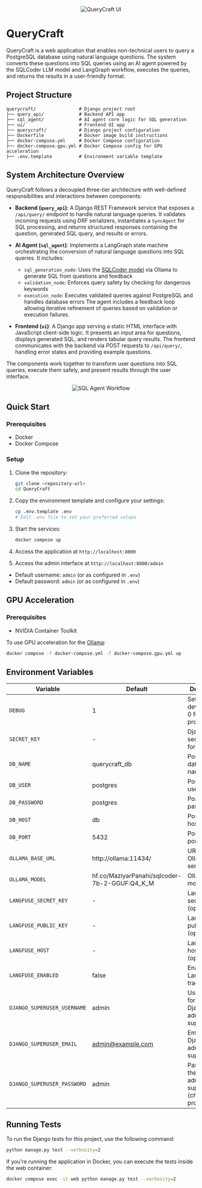 <div align="center">

![QueryCraft UI](ui.png)

</div>

# QueryCraft

QueryCraft is a web application that enables non-technical users to query a PostgreSQL database using natural language questions. The system converts these questions into SQL queries using an AI agent powered by the SQLCoder LLM model and LangGraph workflow, executes the queries, and returns the results in a user-friendly format.

## Project Structure

```
querycraft/                # Django project root
├── query_api/             # Backend API app
├── sql_agent/             # AI agent core logic for SQL generation
├── ui/                    # Frontend UI app
├── querycraft/            # Django project configuration
├── Dockerfile             # Docker image build instructions
├── docker-compose.yml     # Docker Compose configuration
├── docker-compose.gpu.yml # Docker Compose config for GPU acceleration
├── .env.template          # Environment variable template
```

## System Architecture Overview

QueryCraft follows a decoupled three-tier architecture with well-defined responsibilities and interactions between components:

- **Backend (`query_api`)**: A Django REST Framework service that exposes a `/api/query/` endpoint to handle natural language queries. It validates incoming requests using DRF serializers, instantiates a `SyncAgent` for SQL processing, and returns structured responses containing the question, generated SQL query, and results or errors.

- **AI Agent (`sql_agent`)**: Implements a LangGraph state machine orchestrating the conversion of natural language questions into SQL queries. It includes:
  * `sql_generation_node`: Uses the [SQLCoder model](https://github.com/defog-ai/sqlcoder) via Ollama to generate SQL from questions and feedback
  * `validation_node`: Enforces query safety by checking for dangerous keywords
  * `execution_node`: Executes validated queries against PostgreSQL and handles database errors
  The agent includes a feedback loop allowing iterative refinement of queries based on validation or execution failures.

- **Frontend (`ui`)**: A Django app serving a static HTML interface with JavaScript client-side logic. It presents an input area for questions, displays generated SQL, and renders tabular query results. The frontend communicates with the backend via POST requests to `/api/query/`, handling error states and providing example questions.

The components work together to transform user questions into SQL queries, execute them safely, and present results through the user interface.

<div align="center">
  
![SQL Agent Workflow](flowchart.png)

</div>

## Quick Start

### Prerequisites

- Docker
- Docker Compose

### Setup

1. Clone the repository:
   ```bash
   git clone <repository-url>
   cd QueryCraft
   ```

2. Copy the environment template and configure your settings:
   ```bash
   cp .env.template .env
   # Edit .env file to set your preferred values
   ```

3. Start the services:
   ```bash
   docker compose up
   ```

4. Access the application at `http://localhost:8000`


5. Access the admin interface at `http://localhost:8000/admin`
- Default username: `admin` (or as configured in `.env`)
- Default password: `admin` (or as configured in `.env`)

## GPU Acceleration

### Prerequisites

- NVIDIA Container Toolkit

To use GPU acceleration for the [Ollama](https://github.com/ollama/ollama):

```bash
docker compose -f docker-compose.yml -f docker-compose.gpu.yml up
```


## Environment Variables

| Variable | Default | Description |
|----------|---------|-------------|
| `DEBUG` | 1 | Set to 1 for development, 0 for production |
| `SECRET_KEY` | - | Django secret key for security |
| `DB_NAME` | querycraft_db | PostgreSQL database name |
| `DB_USER` | postgres | PostgreSQL user |
| `DB_PASSWORD` | postgres | PostgreSQL password |
| `DB_HOST` | db | PostgreSQL host |
| `DB_PORT` | 5432 | PostgreSQL port |
| `OLLAMA_BASE_URL` | http://ollama:11434/ | URL for Ollama service |
| `OLLAMA_MODEL` | hf.co/MaziyarPanahi/sqlcoder-7b-2-GGUF:Q4_K_M | Ollama model to use |
| `LANGFUSE_SECRET_KEY` | - | Langfuse secret key (optional) |
| `LANGFUSE_PUBLIC_KEY` | - | Langfuse public key (optional) |
| `LANGFUSE_HOST` | - | Langfuse host (optional) |
| `LANGFUSE_ENABLED` | false | Enable Langfuse tracing |
| `DJANGO_SUPERUSER_USERNAME` | admin | Username for the Django admin superuser |
| `DJANGO_SUPERUSER_EMAIL` | admin@example.com | Email for the Django admin superuser |
| `DJANGO_SUPERUSER_PASSWORD` | admin | Password for the Django admin superuser (change in production) |

## Running Tests

To run the Django tests for this project, use the following command:

```bash
python manage.py test --verbosity=2
```

If you're running the application in Docker, you can execute the tests inside the web container:

```bash
docker compose exec -it web python manage.py test --verbosity=2
```